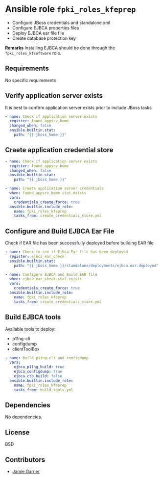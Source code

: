 # Ansible role `fpki_roles_kfeprep`

- Configure JBoss credentials and standalone.xml
- Configure EJBCA properties files
- Deploy EJBCA ear file file
- Create database protection key

**Remarks**
Installing EJBCA should be done through the `fpki_roles_kfsoftware` role.

## Requirements

No specific requirements

## Verify application server exists

It is best to confirm application server exists prior to include JBoss tasks

```yaml
- name: Check if application server exists
  register: found_appsrv_home
  changed_when: false
  ansible.builtin.stat:
    path: "{{ jboss_home }}"
```

## Craete application credential store

```yaml
- name: Check if application server exists
  register: found_appsrv_home
  changed_when: false
  ansible.builtin.stat:
    path: "{{ jboss_home }}"

- name: Create application server credentials
  when: found_appsrv_home.stat.exists
  vars:
    credentials_create_force: true
  ansible.builtin.include_role:
    name: fpki_roles_kfeprep
    tasks_from: create_credentials_store.yml
```

## Configure and Build EJBCA Ear File

Check if EAR file has been successfully deployed before building EAR file

```yaml
- name: Check to see if Ejbca Ear file has been deployed
  register: ejbca_ear_check
  ansible.builtin.stat:
    path: "{{ jboss_home }}/standalone/deployments/ejbca.ear.deployed"

- name: Configure EJBCA and Build EAR file
  when: ejbca_ear_check.stat.exists
  vars:
    credentials_create_force: true
  ansible.builtin.include_role:
    name: fpki_roles_kfeprep
    tasks_from: create_credentials_store.yml    
```

## Build EJBCA tools

Available tools to deploy:
- p11ng-cli
- configdump
- clientToolBox

```yaml
- name: Build p11ng-cli and configdump
  vars:
    ejbca_p11ng_build: true
    ejbca_configdump: true
    ejbca_ctb_build: false
  ansible.builtin.include_role:
    name: fpki_roles_kfeprep
    tasks_from: build_tools.yml    
```

## Dependencies

No dependencies.

## License

BSD

## Contributors

- [Jamie Garner](https://github.com/jtgarner-keyfactor)